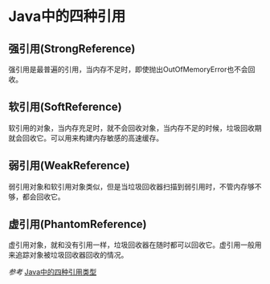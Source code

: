 # Java中的四种引用

## 强引用(StrongReference)
强引用是最普遍的引用，当内存不足时，即使抛出OutOfMemoryError也不会回收。
## 软引用(SoftReference)
软引用的对象，当内存充足时，就不会回收对象，当内存不足的时候，垃圾回收期就会回收它。可以用来构建内存敏感的高速缓存。
## 弱引用(WeakReference)
弱引用对象和软引用对象类似，但是当垃圾回收器扫描到弱引用时，不管内存够不够，都会回收它。
## 虚引用(PhantomReference)
虚引用对象，就和没有引用一样，垃圾回收器在随时都可以回收它。虚引用一般用来追踪对象被垃圾回收器回收的情况。

*参考*
[Java中的四种引用类型](http://www.cnblogs.com/linghu-java/p/5691804.html)

